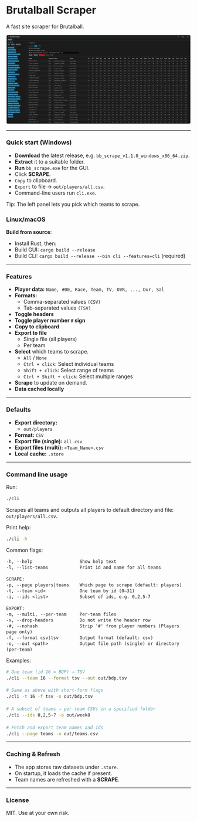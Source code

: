 # Brutalball Scraper

A fast site scraper for Brutalball.

![Graphical interface](assets/screenshot_small.png)

---

### Quick start (Windows)

* **Download** the latest release, e.g. `bb_scrape_v1.1.0_windows_x86_64.zip`.
* **Extract** it to a suitable folder.
* **Run** `bb_scrape.exe` for the GUI.
* Click **SCRAPE**.
* `Copy` to clipboard.
* `Export` to file → `out/players/all.csv`.
*  Command-line users run `cli.exe`.

Tip: The left panel lets you pick which teams to scrape.

### Linux/macOS 

**Build from source**:

* Install Rust, then:
* Build GUI: `cargo build --release`
* Build CLI: `cargo build --release --bin cli --features=cli` (required)

---

### Features

* **Player data:** `Name, #00, Race, Team, TV, OVR, ..., Dur, Sal`
* **Formats:** 
  * Comma-separated values `(CSV)`
  * Tab-separated values `(TSV)`
* **Toggle headers**
* **Toggle player number `#` sign**
* **Copy to clipboard**
* **Export to file**
  * Single file (all players)
  * Per team
* **Select** which teams to scrape.
  * `All` / `None`
  * `Ctrl + click`: Select individual teams
  * `Shift + click`: Select range of teams
  * `Ctrl + Shift + click`: Select multiple ranges
* **Scrape** to update on demand.
* **Data cached locally**

---

### Defaults

* **Export directory:**
  * `out/players`
* **Format:** `CSV`
* **Export file (single):** `all.csv`
* **Export files (multi):** `<Team_Name>.csv`
* **Local cache:** `.store`

---

### Command line usage

Run:

```bash
./cli
```

Scrapes all teams and outputs all players to default directory and file: `out/players/all.csv`.

Print help:

```bash
./cli -h
```

Common flags:

```
-h, --help                  Show help text
-l, --list-teams            Print id and name for all teams

SCRAPE:
-p, --page players|teams    Which page to scrape (default: players)
-t, --team <id>             One team by id (0–31)
-i, --ids <list>            Subset of ids, e.g. 0,2,5-7

EXPORT:
-m, --multi, --per-team     Per-team files
-x, --drop-headers          Do not write the header row
-#, --nohash                Strip '#' from player numbers (Players page only)
-f, --format csv|tsv        Output format (default: csv)
-o, --out <path>            Output file path (single) or directory (per-team)
```

Examples:

```bash
# One team (id 16 = BDP) → TSV
./cli --team 16 --format tsv --out out/bdp.tsv

# Same as above with short-form flags
./cli -t 16 -f tsv -o out/bdp.tsv

# A subset of teams → per-team CSVs in a specified folder
./cli --ids 0,2,5-7 -o out/week8

# Fetch and export team names and ids
./cli --page teams -o out/teams.csv
```

---

### Caching & Refresh

* The app stores raw datasets under `.store`.
* On startup, it loads the cache if present.
* Team names are refreshed with a **SCRAPE**.

---

### License

MIT. Use at your own risk.
